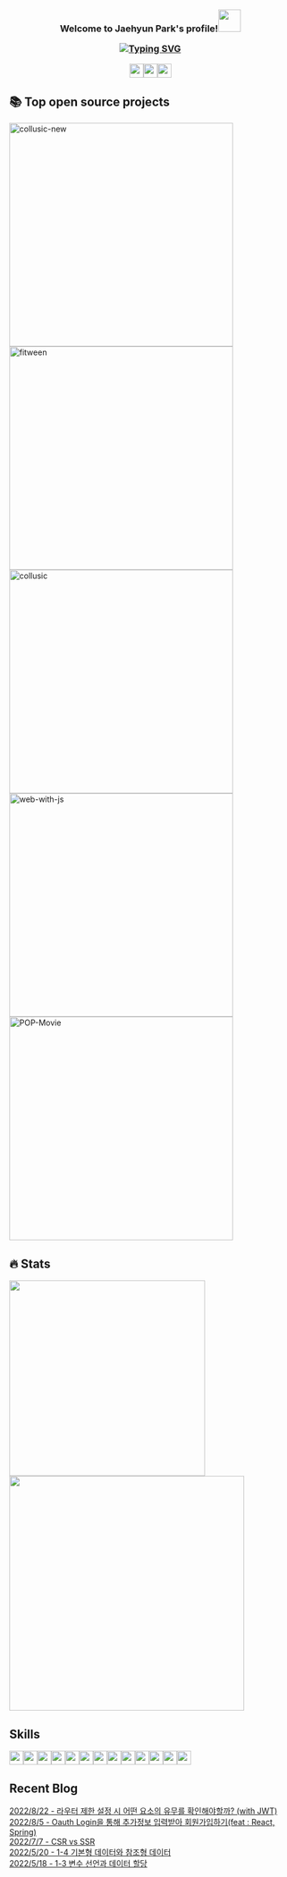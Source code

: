 <h3 align="center">Welcome to Jaehyun Park's profile!<img src="https://media.giphy.com/media/hvRJCLFzcasrR4ia7z/giphy.gif" width="40">
<p align="center">
<p align="center"><a href="https://git.io/typing-svg"><img src="https://readme-typing-svg.herokuapp.com?font=Fira+Code&pause=1000&color=9F88F7&width=450&lines=Frontend+developer+seeking+clear+code;Developer+leading+collaboration" alt="Typing SVG" /></a></p>
<p align="center">
  <a href="https://151958.notion.site/Singco-4ec518e8892149b0a9b82010c6d16741"><img src="https://img.shields.io/badge/Portfolio-000000?&style=for-the-badge&logo=notion&logoColor=white" height=25></a><a href="https://velog.io/@singco"><img src="https://img.shields.io/badge/Blog-20C997?&style=for-the-badge&logo=velog&logoColor=white" height=25></a><a href="https://www.instagram.com/singcotive/?hl=ko"><img src="https://img.shields.io/badge/Instagram-E4405F?&style=for-the-badge&logo=instagram&logoColor=white" height=25></a>
</p>

## 📚 Top open source projects
<p align="left">
  <a href="https://github.com/Collusic/collusic-new"><img width="400" src="https://denvercoder1-github-readme-stats.vercel.app/api/pin/?username=Collusic&repo=collusic-new&theme=react&hide_border=true&icon_color=F8D866&show_icons=false" alt="collusic-new"></a>
  <a href="https://github.com/SingTheCode/fitween"><img width="400" src="https://denvercoder1-github-readme-stats.vercel.app/api/pin/?username=SingTheCode&repo=fitween&theme=react&hide_border=true&icon_color=F8D866&show_icons=false" alt="fitween"></a>
  <a href="https://github.com/Collusic/collusic"><img width="400" src="https://denvercoder1-github-readme-stats.vercel.app/api/pin/?username=Collusic&repo=collusic&theme=react&hide_border=true&icon_color=F8D866&show_icons=false" alt="collusic"></a>
  <a href="https://github.com/JS-GreenTea/web-with-js"><img width="400" src="https://denvercoder1-github-readme-stats.vercel.app/api/pin/?username=JS-GreenTea&repo=web-with-js&theme=react&hide_border=true&icon_color=F8D866&show_icons=false" alt="web-with-js"></a>
  <a href="https://github.com/SingTheCode/POP-Movie"><img width="400" src="https://denvercoder1-github-readme-stats.vercel.app/api/pin/?username=SingTheCode&repo=POP-Movie&theme=react&hide_border=true&icon_color=F8D866&show_icons=false" alt="POP-Movie"></a>
</p>

## 🔥 Stats
<p align="left">
<a href="s">
  <img src="https://github-readme-stats.vercel.app/api/top-langs/?username=SingTheCode&layout=compact&theme=react" width="350" />
</a>
<a href="s">
  <img src="https://github-readme-stats.vercel.app/api?username=SingTheCode&theme=react&show_icons=true"  width="420"/>
</a>  
</p>

## Skills
<p align="left">
  <img src="https://img.shields.io/badge/HTML5-E34F26?&style=for-the-badge&logo=HTML5&logoColor=white" height=25><img src="https://img.shields.io/badge/CSS3-1572B6?&style=for-the-badge&logo=CSS3&logoColor=white" height=25><img src="https://img.shields.io/badge/Sass-CC6699?&style=for-the-badge&logo=Sass&logoColor=white" height=25><img src="https://img.shields.io/badge/styled components-DB7093?&style=for-the-badge&logo=styled-components&logoColor=white" height=25><img src="https://img.shields.io/badge/JavaScript-F7DF1E?&style=for-the-badge&logo=JavaScript&logoColor=white" height=25><img src="https://img.shields.io/badge/TypeScript-3178C6?&style=for-the-badge&logo=TypeScript&logoColor=white" height=25><img src="https://img.shields.io/badge/React-61DAFB?&style=for-the-badge&logo=React&logoColor=white" height=25><img src="https://img.shields.io/badge/Vue.js-4FC08D?&style=for-the-badge&logo=Vue.js&logoColor=white" height=25><img src="https://img.shields.io/badge/Nginx-009639?&style=for-the-badge&logo=NGINX&logoColor=white" height=25><img src="https://img.shields.io/badge/AWS-232F3E?&style=for-the-badge&logo=Amazon AWS&logoColor=white" height=25><img src="https://img.shields.io/badge/GitHub-181717?&style=for-the-badge&logo=GitHub&logoColor=white" height=25><img src="https://img.shields.io/badge/GitLab-FC6D26?&style=for-the-badge&logo=GitLab&logoColor=white" height=25><img src="https://img.shields.io/badge/Jira-0052CC?&style=for-the-badge&logo=Jira Software&logoColor=white" height=25>
</p>

## Recent Blog
[2022/8/22 - 라우터 제한 설정 시 어떤 요소의 유무를 확인해야할까? (with JWT)](https://velog.io/@singco/%EB%9D%BC%EC%9A%B0%ED%84%B0-%EC%A0%9C%ED%95%9C-%EC%84%A4%EC%A0%95-%EC%8B%9C-%EC%96%B4%EB%96%A4-%EC%9A%94%EC%86%8C%EC%9D%98-%EC%9C%A0%EB%AC%B4%EB%A5%BC-%ED%99%95%EC%9D%B8%ED%95%B4%EC%95%BC%ED%95%A0%EA%B9%8C-with-JWT) <br>
[2022/8/5 - Oauth Login을 통해 추가정보 입력받아 회원가입하기(feat : React, Spring)](https://velog.io/@singco/Oauth-Login%EC%9D%84-%ED%86%B5%ED%95%B4-%EC%B6%94%EA%B0%80%EC%A0%95%EB%B3%B4-%EC%9E%85%EB%A0%A5%EB%B0%9B%EC%95%84-%ED%9A%8C%EC%9B%90%EA%B0%80%EC%9E%85%ED%95%98%EA%B8%B0feat-React-Spring) <br>
[2022/7/7 - CSR vs SSR](https://velog.io/@singco/CSR-vs-SSR) <br>
[2022/5/20 - 1-4 기본형 데이터와 참조형 데이터](https://velog.io/@singco/1-4-%EA%B8%B0%EB%B3%B8%ED%98%95-%EB%8D%B0%EC%9D%B4%ED%84%B0%EC%99%80-%EC%B0%B8%EC%A1%B0%ED%98%95-%EB%8D%B0%EC%9D%B4%ED%84%B0) <br>
[2022/5/18 - 1-3 변수 선언과 데이터 할당](https://velog.io/@singco/1-3-%EB%B3%80%EC%88%98-%EC%84%A0%EC%96%B8%EA%B3%BC-%EB%8D%B0%EC%9D%B4%ED%84%B0-%ED%95%A0%EB%8B%B9) <br>
